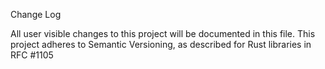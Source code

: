 Change Log

All user visible changes to this project will be documented in this file. This project adheres to Semantic Versioning, as described for Rust libraries in RFC #1105
